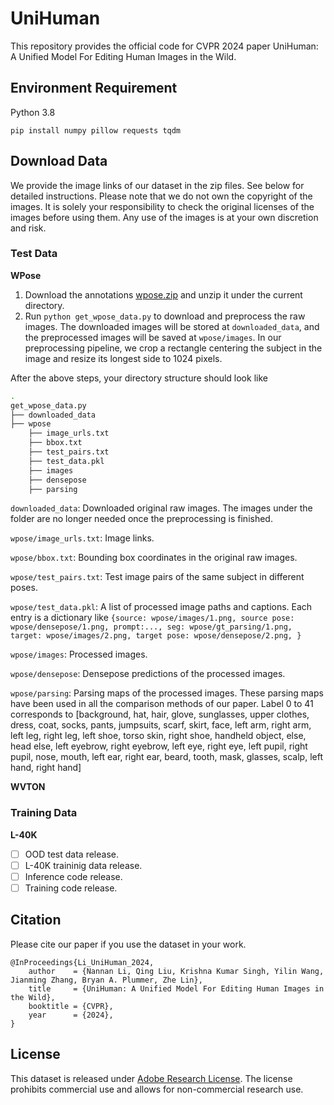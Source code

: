 # UniHuman
This repository provides the official code for CVPR 2024 paper UniHuman: A Unified Model For Editing Human Images in the Wild.

## Environment Requirement
Python 3.8

`pip install numpy pillow requests tqdm`

## Download Data
We provide the image links of our dataset in the zip files. See below for detailed instructions. Please note that we do not own the copyright of the images. It is solely your responsibility to check the original licenses of the images before using them. Any use of the images is at your own discretion and risk.

### Test Data
**WPose**  
1) Download the annotations [wpose.zip](https://drive.google.com/file/d/12_ylfSfIBISNfFKJpNrjrEIkTpsictHr/view?usp=sharing) and unzip it under the current directory.
2) Run `python get_wpose_data.py` to download and preprocess the raw images. The downloaded images will be stored at `downloaded_data`, and the preprocessed images will be saved at `wpose/images`. In our preprocessing pipeline, we crop a rectangle centering the subject in the image and resize its longest side to 1024 pixels.
   
After the above steps, your directory structure should look like
```bash
.
get_wpose_data.py
├── downloaded_data
├── wpose
    ├── image_urls.txt
    ├── bbox.txt
    ├── test_pairs.txt
    ├── test_data.pkl
    ├── images
    ├── densepose
    ├── parsing
```
`downloaded_data`: Downloaded original raw images. The images under the folder are no longer needed once the preprocessing is finished.

`wpose/image_urls.txt`: Image links.

`wpose/bbox.txt`: Bounding box coordinates in the original raw images. 

`wpose/test_pairs.txt`: Test image pairs of the same subject in different poses.

`wpose/test_data.pkl`: A list of processed image paths and captions. Each entry is a dictionary like `{source: wpose/images/1.png, source pose: wpose/densepose/1.png, prompt:..., seg: wpose/gt_parsing/1.png, target: wpose/images/2.png, target pose: wpose/densepose/2.png, }`

`wpose/images`: Processed images.

`wpose/densepose`: Densepose predictions of the processed images.

`wpose/parsing`: Parsing maps of the processed images. These parsing maps have been used in all the comparison methods of our paper. Label 0 to 41 corresponds to \[background, hat, hair, glove, sunglasses, upper clothes, dress, coat, socks, pants, jumpsuits, scarf, skirt, face, left arm, right arm, left leg, right leg, left shoe, torso skin, right shoe, handheld object, else, head else, left eyebrow, right eyebrow, left eye, right eye, left pupil, right pupil, nose, mouth, left ear, right ear, beard, tooth, mask, glasses, scalp, left hand, right hand\]

**WVTON** 


### Training Data

**L-40K**

- [ ] OOD test data release.
- [ ] L-40K traininig data release.
- [ ] Inference code release.
- [ ] Training code release.
  
## Citation
Please cite our paper if you use the dataset in your work.
```
@InProceedings{Li_UniHuman_2024,
    author    = {Nannan Li, Qing Liu, Krishna Kumar Singh, Yilin Wang, Jianming Zhang, Bryan A. Plummer, Zhe Lin},
    title     = {UniHuman: A Unified Model For Editing Human Images in the Wild},
    booktitle = {CVPR},
    year      = {2024},
}
```

## License
This dataset is released under [Adobe Research License](https://github.com/adobe-research/EntitySeg-Dataset/blob/main/LICENSE.md). The license prohibits commercial use and allows for non-commercial research use.
